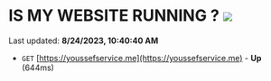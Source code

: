 # IS MY WEBSITE RUNNING ? [![](https://img.shields.io/static/v1?label=Sponsor&message=%E2%9D%A4&logo=GitHub&color=%23fe8e86)](https://github.com/sponsors/<username>)

Last updated: **8/24/2023, 10:40:40 AM**

- `GET` [https://youssefservice.me](https://youssefservice.me) - **Up** (644ms)
